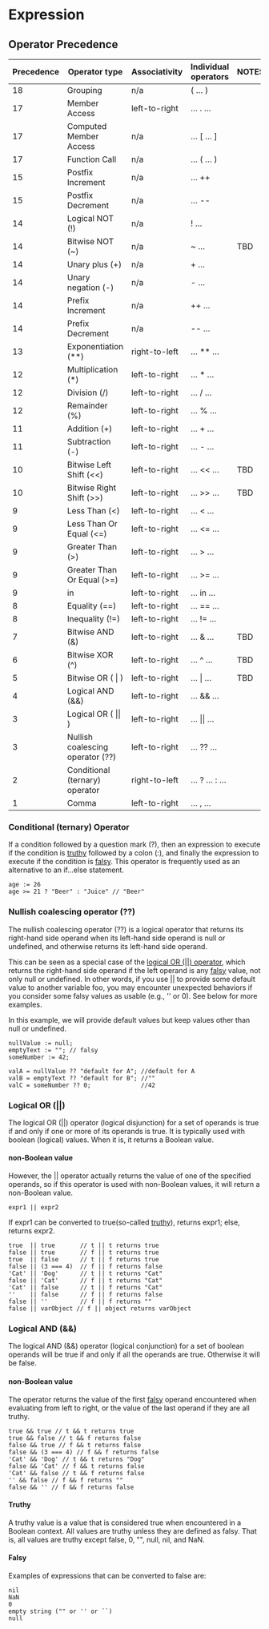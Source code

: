 # Expression

## Operator Precedence
| Precedence | Operator type                    | Associativity | Individual operators | NOTES |
| ---------- | -------------------------------- | ------------- | -------------------- | ----- |
| 18         | Grouping                         | n/a           | ( … )                |       |
| 17         | Member Access                    | left-to-right | … . …                |       |
| 17         | Computed Member Access           | n/a           | … [ … ]              |       |
| 17         | Function Call                    | n/a           | … ( … )              |       |
| 15         | Postfix Increment                | n/a           | … ++                 |       |
| 15         | Postfix Decrement                | n/a           | … --                 |       |
| 14         | Logical NOT (!)                  | n/a           | ! …                  |       |
| 14         | Bitwise NOT (~)                  | n/a           | ~ …                  | TBD   |
| 14         | Unary plus (+)                   | n/a           | + …                  |       |
| 14         | Unary negation (-)               | n/a           | - …                  |       |
| 14         | Prefix Increment                 | n/a           | ++ …                 |       |
| 14         | Prefix Decrement                 | n/a           | -- …                 |       |
| 13         | Exponentiation (\*\*)            | right-to-left | … \*\* …             |       |
| 12         | Multiplication (\*)              | left-to-right | … \* …               |       |
| 12         | Division (/)                     | left-to-right | … / …                |       |
| 12         | Remainder (%)                    | left-to-right | … % …                |       |
| 11         | Addition (+)                     | left-to-right | … + …                |       |
| 11         | Subtraction (-)                  | left-to-right | … - …                |       |
| 10         | Bitwise Left Shift (<<)          | left-to-right | … << …               | TBD   |
| 10         | Bitwise Right Shift (>>)         | left-to-right | … >> …               | TBD   |
| 9          | Less Than (<)                    | left-to-right | … < …                |       |
| 9          | Less Than Or Equal (<=)          | left-to-right | … <= …               |       |
| 9          | Greater Than (>)                 | left-to-right | … > …                |       |
| 9          | Greater Than Or Equal (>=)       | left-to-right | … >= …               |       |
| 9          | in                               | left-to-right | … in …               |       |
| 8          | Equality (==)                    | left-to-right | … == …               |       |
| 8          | Inequality (!=)                  | left-to-right | … != …               |       |
| 7          | Bitwise AND (&)                  | left-to-right | … & …                | TBD   |
| 6          | Bitwise XOR (^)                  | left-to-right | … ^ …                | TBD   |
| 5          | Bitwise OR ( \| )                | left-to-right | … \| …               | TBD   |
| 4          | Logical AND (&&)                 | left-to-right | … && …               |       |
| 3          | Logical OR ( \|\| )              | left-to-right | … \|\| …             |       |
| 3          | Nullish coalescing operator (??) | left-to-right | … ?? …               |       |
| 2          | Conditional (ternary) operator   | right-to-left | … ? … : …            |       |
| 1          | Comma                            | left-to-right | … , …                |       |

### Conditional (ternary)  Operator 
If a condition followed by a question mark (?), then an expression to execute if the condition is [truthy](#truthy) followed by a colon (:), and finally the expression to execute if the condition is [falsy](#falsy). This operator is frequently used as an alternative to an if...else statement.

```
age := 26
age >= 21 ? "Beer" : "Juice" // "Beer" 
```

### Nullish coalescing operator (??)

The nullish coalescing operator (??) is a logical operator that returns its right-hand side operand when its left-hand side operand is null or undefined, and otherwise returns its left-hand side operand.

This can be seen as a special case of the [logical OR (||) operator](#logical-or-), which returns the right-hand side operand if the left operand is any [falsy](#falsy) value, not only null or undefined. In other words, if you use || to provide some default value to another variable foo, you may encounter unexpected behaviors if you consider some falsy values as usable (e.g., '' or 0). See below for more examples.

In this example, we will provide default values but keep values other than null or undefined.
```
nullValue := null;
emptyText := ""; // falsy
someNumber := 42;

valA = nullValue ?? "default for A"; //default for A
valB = emptyText ?? "default for B"; //""
valC = someNumber ?? 0;              //42
```

### Logical OR (||)
The logical OR (||) operator (logical disjunction) for a set of operands is true if and only if one or more of its operands is true. It is typically used with boolean (logical) values. When it is, it returns a Boolean value. 

#### non-Boolean value
However, the || operator actually returns the value of one of the specified operands, so if this operator is used with non-Boolean values, it will return a non-Boolean value.
```
expr1 || expr2
```
If expr1 can be converted to true(so-called  [truthy](#truthy)), returns expr1; else, returns expr2.


```
true  || true       // t || t returns true
false || true       // f || t returns true
true  || false      // t || f returns true
false || (3 === 4)  // f || f returns false
'Cat' || 'Dog'      // t || t returns "Cat"
false || 'Cat'      // f || t returns "Cat"
'Cat' || false      // t || f returns "Cat"
''    || false      // f || f returns false
false || ''         // f || f returns ""
false || varObject // f || object returns varObject
```

### Logical AND (&&)

The logical AND (&&) operator (logical conjunction) for a set of boolean operands will be true if and only if all the operands are true. Otherwise it will be false.

#### non-Boolean value
The operator returns the value of the first [falsy](#falsy) operand encountered when evaluating from left to right, or the value of the last operand if they are all truthy.

```
true && true // t && t returns true
true && false // t && f returns false
false && true // f && t returns false
false && (3 === 4) // f && f returns false
'Cat' && 'Dog' // t && t returns "Dog"
false && 'Cat' // f && t returns false
'Cat' && false // t && f returns false
'' && false // f && f returns ""
false && '' // f && f returns false
```
#### Truthy
A truthy value is a value that is considered true when encountered in a Boolean context. All values are truthy unless they are defined as falsy. That is, all values are truthy except false, 0, "", null, nil, and NaN.


#### Falsy

Examples of expressions that can be converted to false are:

```
nil
NaN
0
empty string ("" or '' or ``)
null
```